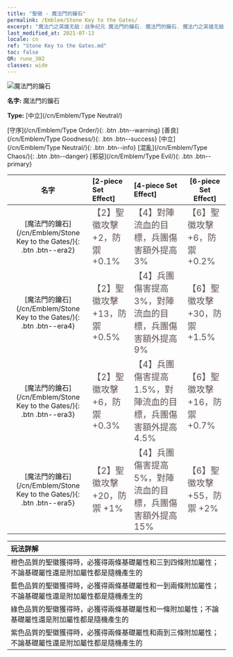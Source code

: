 ```yaml
---
title: "聖徽 - 魔法門的鑰石"
permalink: /Emblem/Stone Key to the Gates/
excerpt: "魔法门之英雄无敌：战争纪元 魔法門的鑰石. 魔法門的鑰石. 魔法门之英雄无敌：战争纪元 聖徽 魔法門的鑰石. 魔法门之英雄无敌：战争纪元 中立 魔法門的鑰石"
last_modified_at: 2021-07-13
locale: cn
ref: "Stone Key to the Gates.md"
toc: false
QR: rune_302
classes: wide
---
```


  ![魔法門的鑰石](/images/r/rune_icon_302.png)

 **名字:** 魔法門的鑰石

 **Type:** [中立](/cn/Emblem/Type Neutral/)

  [守序](/cn/Emblem/Type Order/){: .btn .btn--warning}   [善良](/cn/Emblem/Type Goodness/){: .btn .btn--success}   [中立](/cn/Emblem/Type Neutral/){: .btn .btn--info}   [混亂](/cn/Emblem/Type Chaos/){: .btn .btn--danger}   [邪惡](/cn/Emblem/Type Evil/){: .btn .btn--primary} 

  |  名字    | [2-piece Set Effect] | [4-piece Set Effect] | [6-piece Set Effect]  | 
  |:-----------------------:|:-------------------|:-----------------|----------------| 
  | [魔法門的鑰石](/cn/Emblem/Stone Key to the Gates/){: .btn .btn--era2} | <span style="color: #645252;font-size:20px">【2】聖徽攻擊 +2，防禦 +0.1%</span> | <span style="color: #645252;font-size:20px">【4】對陣流血的目標，兵團傷害額外提高 3%</span> | <span style="color: #645252;font-size:20px">【6】聖徽攻擊 +6，防禦 +0.2%</span> | 
  | [魔法門的鑰石](/cn/Emblem/Stone Key to the Gates/){: .btn .btn--era4} | <span style="color: #645252;font-size:20px">【2】聖徽攻擊 +13，防禦 +0.5%</span> | <span style="color: #645252;font-size:20px">【4】兵團傷害提高 3%，對陣流血的目標，兵團傷害額外提高 9%</span> | <span style="color: #645252;font-size:20px">【6】聖徽攻擊 +30，防禦 +1.5%</span> | 
  | [魔法門的鑰石](/cn/Emblem/Stone Key to the Gates/){: .btn .btn--era3} | <span style="color: #645252;font-size:20px">【2】聖徽攻擊 +6，防禦 +0.3%</span> | <span style="color: #645252;font-size:20px">【4】兵團傷害提高 1.5%，對陣流血的目標，兵團傷害額外提高 4.5%</span> | <span style="color: #645252;font-size:20px">【6】聖徽攻擊 +16，防禦 +0.7%</span> | 
  | [魔法門的鑰石](/cn/Emblem/Stone Key to the Gates/){: .btn .btn--era5} | <span style="color: #645252;font-size:20px">【2】聖徽攻擊 +20，防禦 +1%</span> | <span style="color: #645252;font-size:20px">【4】兵團傷害提高 5%，對陣流血的目標，兵團傷害額外提高 15%</span> | <span style="color: #645252;font-size:20px">【6】聖徽攻擊 +55，防禦 +2%</span> | 

  |         玩法詳解            | 
  |:-------------------------------|
  | 橙色品質的聖徽獲得時，必獲得兩條基礎屬性和三到四條附加屬性；不論基礎屬性還是附加屬性都是隨機產生的 |
  | 藍色品質的聖徽獲得時，必獲得兩條基礎屬性和一到兩條附加屬性；不論基礎屬性還是附加屬性都是隨機產生的 |
  | 綠色品質的聖徽獲得時，必獲得兩條基礎屬性和一條附加屬性；不論基礎屬性還是附加屬性都是隨機產生的 |
  | 紫色品質的聖徽獲得時，必獲得兩條基礎屬性和兩到三條附加屬性；不論基礎屬性還是附加屬性都是隨機產生的 |
